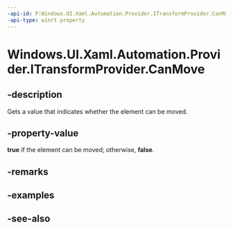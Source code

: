 ```yaml
---
-api-id: P:Windows.UI.Xaml.Automation.Provider.ITransformProvider.CanMove
-api-type: winrt property
---
```


<!-- Property syntax
public bool CanMove { get; }
-->

# Windows.UI.Xaml.Automation.Provider.ITransformProvider.CanMove

## -description
Gets a value that indicates whether the element can be moved.



## -property-value
**true** if the element can be moved; otherwise, **false**.

## -remarks

## -examples

## -see-also
